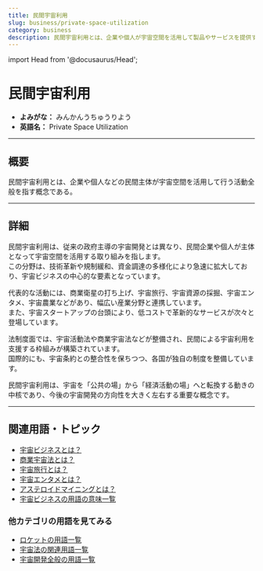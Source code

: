 ```yaml
---
title: 民間宇宙利用
slug: business/private-space-utilization
category: business
description: 民間宇宙利用とは、企業や個人が宇宙空間を活用して製品やサービスを提供する商業的な活動の総称である。
---
```


import Head from '@docusaurus/Head';

<Head>
  <script type="application/ld+json">
    {`{
      "@context": "https://schema.org",
      "@type": "DefinedTerm",
      "name": "民間宇宙利用",
      "inDefinedTermSet": "https://www.space-portal.org",
      "termCode": "business/private-space-utilization",
      "description": "民間宇宙利用とは、企業や個人が宇宙空間を活用して製品やサービスを提供する商業的な活動の総称である。",
      "url": "https://www.space-portal.org/docs/business/private-space-utilization"
    }`}
  </script>
</Head>

# 民間宇宙利用

- **よみがな：** みんかんうちゅうりよう  
- **英語名：** Private Space Utilization  

---

## 概要

民間宇宙利用とは、企業や個人などの民間主体が宇宙空間を活用して行う活動全般を指す概念である。

---

## 詳細

民間宇宙利用は、従来の政府主導の宇宙開発とは異なり、民間企業や個人が主体となって宇宙空間を活用する取り組みを指します。  
この分野は、技術革新や規制緩和、資金調達の多様化により急速に拡大しており、宇宙ビジネスの中心的な要素となっています。  

代表的な活動には、商業衛星の打ち上げ、宇宙旅行、宇宙資源の採掘、宇宙エンタメ、宇宙農業などがあり、幅広い産業分野と連携しています。  
また、宇宙スタートアップの台頭により、低コストで革新的なサービスが次々と登場しています。  

法制度面では、宇宙活動法や商業宇宙法などが整備され、民間による宇宙利用を支援する枠組みが構築されています。  
国際的にも、宇宙条約との整合性を保ちつつ、各国が独自の制度を整備しています。  

民間宇宙利用は、宇宙を「公共の場」から「経済活動の場」へと転換する動きの中核であり、今後の宇宙開発の方向性を大きく左右する重要な概念です。

---

## 関連用語・トピック

- [宇宙ビジネスとは？](/docs/business/space-business)
- [商業宇宙法とは？](/docs/policy/commercial-space-law)
- [宇宙旅行とは？](/docs/business/category/space-tourism)
- [宇宙エンタメとは？](/docs/business/category/space-entertainment)
- [アステロイドマイニングとは？](/docs/business/category/asteroid-mining)
- [宇宙ビジネスの用語の意味一覧](/docs/category/business)

### 他カテゴリの用語を見てみる

- [ロケットの用語一覧](/docs/category/rocket)
- [宇宙法の関連用語一覧](/docs/category/policy)
- [宇宙開発全般の用語一覧](/docs/category/glossary)

